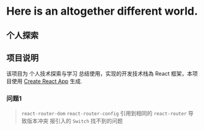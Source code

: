 # Here is an altogether different world.

## 个人探索 

## 项目说明

该项目为 个人技术探索与学习 总结使用，实现的开发技术栈為 React 框架，本项目使用 [Create React App](https://github.com/facebook/create-react-app) 生成.


### 问题1 

> `react-router-dom` `react-router-config`  引用到相同的 `react-router` 导致版本冲突 报引入的 `Switch` 找不到的问题